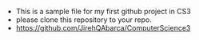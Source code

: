 - This is a sample file for my first github project in CS3
- please clone this repository to your repo.
- https://github.com/JirehQAbarca/ComputerScience3
